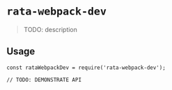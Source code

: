 # `rata-webpack-dev`

> TODO: description

## Usage

```
const rataWebpackDev = require('rata-webpack-dev');

// TODO: DEMONSTRATE API
```
